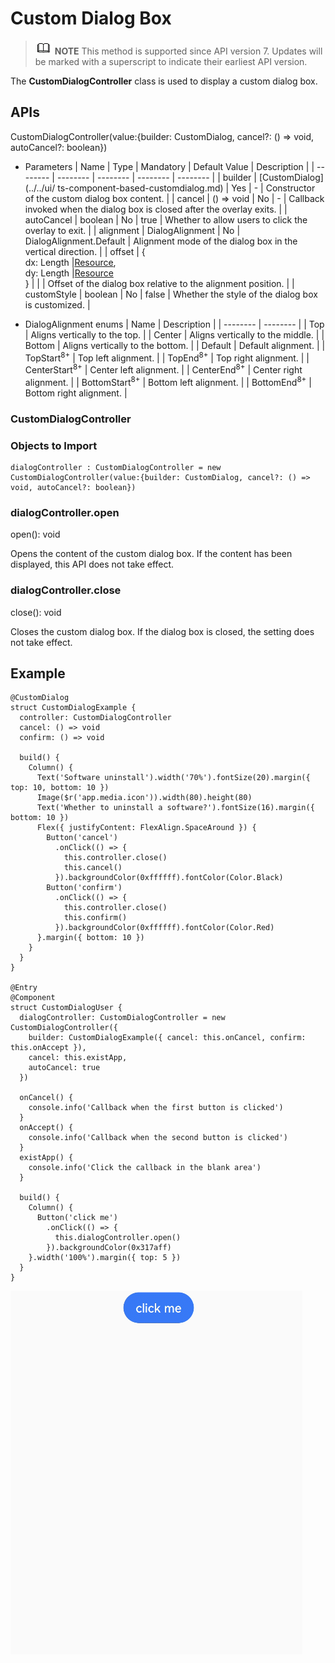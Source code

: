 # Custom Dialog Box


> ![icon-note.gif](public_sys-resources/icon-note.gif) **NOTE**
> This method is supported since API version 7. Updates will be marked with a superscript to indicate their earliest API version.


The **CustomDialogController** class is used to display a custom dialog box.


## APIs

CustomDialogController(value:{builder: CustomDialog, cancel?: () =&gt; void, autoCancel?: boolean})


- Parameters
    | Name | Type | Mandatory | Default Value | Description |
  | -------- | -------- | -------- | -------- | -------- |
  | builder | [CustomDialog](../../ui/ ts-component-based-customdialog.md) | Yes | - | Constructor of the custom dialog box content. |
  | cancel | () =&gt; void | No | - | Callback invoked when the dialog box is closed after the overlay exits. |
  | autoCancel | boolean | No | true | Whether to allow users to click the overlay to exit. |
  | alignment | DialogAlignment | No | DialogAlignment.Default | Alignment mode of the dialog box in the vertical direction. |
  | offset | {<br/>dx: Length \|[Resource](../../ui/ts-types.md#resource),<br/>dy: Length  \|[Resource](../../ui/ts-types.md#resource)<br/>} |  |  | Offset of the dialog box relative to the alignment position. |
  | customStyle | boolean | No | false | Whether the style of the dialog box is customized. |

- DialogAlignment enums
    | Name | Description | 
  | -------- | -------- |
  | Top | Aligns vertically to the top. | 
  | Center | Aligns vertically to the middle. | 
  | Bottom | Aligns vertically to the bottom. | 
  | Default | Default alignment. | 
  | TopStart<sup>8+</sup> | Top left alignment. | 
  | TopEnd<sup>8+</sup> | Top right alignment. | 
  | CenterStart<sup>8+</sup> | Center left alignment. | 
  | CenterEnd<sup>8+</sup> | Center right alignment. | 
  | BottomStart<sup>8+</sup> | Bottom left alignment. | 
  | BottomEnd<sup>8+</sup> | Bottom right alignment. | 


### CustomDialogController


### Objects to Import


```
dialogController : CustomDialogController = new CustomDialogController(value:{builder: CustomDialog, cancel?: () => void, autoCancel?: boolean})
```


### dialogController.open

open(): void


Opens the content of the custom dialog box. If the content has been displayed, this API does not take effect.


### dialogController.close

close(): void

Closes the custom dialog box. If the dialog box is closed, the setting does not take effect.


## Example


```
@CustomDialog
struct CustomDialogExample {
  controller: CustomDialogController
  cancel: () => void
  confirm: () => void

  build() {
    Column() {
      Text('Software uninstall').width('70%').fontSize(20).margin({ top: 10, bottom: 10 })
      Image($r('app.media.icon')).width(80).height(80)
      Text('Whether to uninstall a software?').fontSize(16).margin({ bottom: 10 })
      Flex({ justifyContent: FlexAlign.SpaceAround }) {
        Button('cancel')
          .onClick(() => {
            this.controller.close()
            this.cancel()
          }).backgroundColor(0xffffff).fontColor(Color.Black)
        Button('confirm')
          .onClick(() => {
            this.controller.close()
            this.confirm()
          }).backgroundColor(0xffffff).fontColor(Color.Red)
      }.margin({ bottom: 10 })
    }
  }
}

@Entry
@Component
struct CustomDialogUser {
  dialogController: CustomDialogController = new CustomDialogController({
    builder: CustomDialogExample({ cancel: this.onCancel, confirm: this.onAccept }),
    cancel: this.existApp,
    autoCancel: true
  })

  onCancel() {
    console.info('Callback when the first button is clicked')
  }
  onAccept() {
    console.info('Callback when the second button is clicked')
  }
  existApp() {
    console.info('Click the callback in the blank area')
  }

  build() {
    Column() {
      Button('click me')
        .onClick(() => {
          this.dialogController.open()
        }).backgroundColor(0x317aff)
    }.width('100%').margin({ top: 5 })
  }
}
```

![en-us_image_0000001212058470](figures/en-us_image_0000001212058470.gif)
